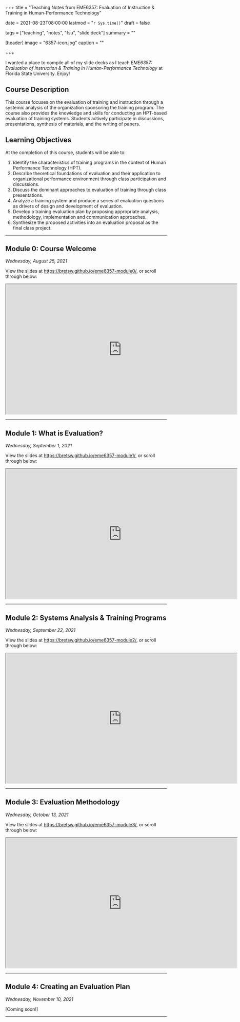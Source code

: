 +++
title = "Teaching Notes from EME6357: Evaluation of Instruction & Training in Human-Performance Technology"

date = 2021-08-23T08:00:00
lastmod = "`r Sys.time()`"
draft = false

tags = ["teaching", "notes", "fsu", "slide deck"]
summary = ""

[header]
image = "6357-icon.jpg"
caption = ""

+++

I wanted a place to compile all of my slide decks as I teach *EME6357: Evaluation of Instruction & Training in Human-Performance Technology* at Florida State University. Enjoy!

## Course Description

This course focuses on the evaluation of training and instruction through a systemic analysis of the organization sponsoring the training program. The course also provides the knowledge and skills for conducting an HPT-based evaluation of training systems. Students actively participate in discussions, presentations, synthesis of materials, and the writing of papers.

## Learning Objectives

At the completion of this course, students will be able to:

1. Identify the characteristics of training programs in the context of Human Performance Technology (HPT).
2. Describe theoretical foundations of evaluation and their application to organizational performance environment through class participation and discussions.
3. Discuss the dominant approaches to evaluation of training through class presentations.
4. Analyze a training system and produce a series of evaluation questions as drivers of design and development of evaluation.
5. Develop a training evaluation plan by proposing appropriate analysis, methodology, implementation and communication approaches.
6. Synthesize the proposed activities into an evaluation proposal as the final class project.

---

## **Module 0:** Course Welcome

*Wednesday, August 25, 2021*

View the slides at https://bretsw.github.io/eme6357-module0/, or scroll through below:

<iframe id="Module 0 slide deck"
    title="Module 0 slide deck"
    width="720"
    height="405"
    src="https://bretsw.github.io/eme6357-module0/">
</iframe>

---

## **Module 1:** What is Evaluation?

*Wednesday, September 1, 2021*

View the slides at https://bretsw.github.io/eme6357-module1/, or scroll through below:

<iframe id="Module 1 slide deck"
    title="Module 1 slide deck"
    width="720"
    height="405"
    src="https://bretsw.github.io/eme6357-module1/">
</iframe>

---

## **Module 2:** Systems Analysis & Training Programs

*Wednesday, September 22, 2021*

View the slides at https://bretsw.github.io/eme6357-module2/, or scroll through below:

<iframe id="Module 2 slide deck"
    title="Module 2 slide deck"
    width="720"
    height="405"
    src="https://bretsw.github.io/eme6357-module2/">
</iframe>

---

## **Module 3:** Evaluation Methodology

*Wednesday, October 13, 2021*

View the slides at https://bretsw.github.io/eme6357-module3/, or scroll through below:

<iframe id="Module 3 slide deck"
    title="Module 3 slide deck"
    width="720"
    height="405"
    src="https://bretsw.github.io/eme6357-module3/">
</iframe>

---

## **Module 4:** Creating an Evaluation Plan

*Wednesday, November 10, 2021*

[Coming soon!]

---
